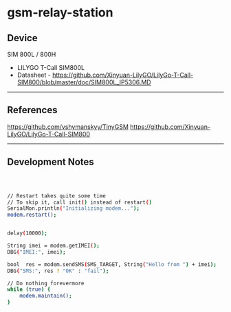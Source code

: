 # gsm-relay-station

## Device

SIM 800L / 800H
- LILYGO T-Call SIM800L
- Datasheet - https://github.com/Xinyuan-LilyGO/LilyGo-T-Call-SIM800/blob/master/doc/SIM800L_IP5306.MD

---

## References

https://github.com/vshymanskyy/TinyGSM
https://github.com/Xinyuan-LilyGO/LilyGo-T-Call-SIM800


---

## Development Notes

```bash



// Restart takes quite some time
// To skip it, call init() instead of restart()
SerialMon.println("Initializing modem...");
modem.restart();


delay(10000);

String imei = modem.getIMEI();
DBG("IMEI:", imei);

bool  res = modem.sendSMS(SMS_TARGET, String("Hello from ") + imei);
DBG("SMS:", res ? "OK" : "fail");

// Do nothing forevermore
while (true) {
    modem.maintain();
}


```